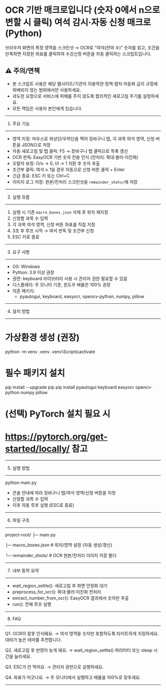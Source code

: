 OCR 기반 매크로입니다 (숫자 0에서 n으로 변할 시 클릭)
여석 감시·자동 신청 매크로 (Python)
=================================

브라우저 화면의 특정 영역을 스크린샷 → OCR로 “여석(잔여 수)” 숫자를 읽고,
조건을 만족하면 지정한 좌표를 클릭하여 수강신청 버튼을 자동 클릭하는 스크립트입니다.

⚠️ 주의/면책
------------
- 본 스크립트 사용은 해당 웹사이트/기관의 이용약관·정책·캡차·자동화 금지 규정에 위배되지 않는 범위에서만 사용하세요.
- 과도한 요청으로 서비스에 피해를 주지 않도록 합리적인 새로고침 주기를 설정하세요.
- 모든 책임은 사용자 본인에게 있습니다.

---------------------------------
1. 주요 기능
---------------------------------
- 영역 지정: 마우스로 좌상단/우하단을 찍어 장바구니 탭, 각 과목 여석 영역, 신청 버튼을 JSON으로 저장
- 자동 새로고침 및 탭 클릭: F5 → 장바구니 탭 클릭으로 목록 갱신
- OCR 판독: EasyOCR 기반 숫자 전용 인식 (전처리: 확대·블러·이진화)
- 오탈자 보정: O/o → 0, I/l → 1 치환 후 숫자 추출
- 조건부 클릭: 여석 ≥ 1일 경우 자동으로 신청 버튼 클릭 + Enter
- 긴급 종료: ESC 키 또는 Ctrl+C
- 이미지 로그 저장: 원본/전처리 스크린샷을 `remainder_shots/`에 저장

---------------------------------
2. 실행 흐름
---------------------------------
1) 실행 시 기존 `macro_boxes.json` 삭제 후 위치 재지정
2) 신청할 과목 수 입력
3) 각 과목 여석 영역, 신청 버튼 좌표를 직접 지정
4) 3초 후 루프 시작 → 여석 판독 및 조건부 신청
5) ESC 키로 종료

---------------------------------
3. 요구 사항
---------------------------------
- OS: Windows
- Python: 3.9 이상 권장
- 권한: keyboard 라이브러리 사용 시 관리자 권한 필요할 수 있음
- 디스플레이: 주 모니터 기준, 윈도우 배율은 100% 권장
- 의존 패키지:
  - pyautogui, keyboard, easyocr, opencv-python, numpy, pillow

---------------------------------
4. 설치 방법
---------------------------------
# 가상환경 생성 (권장)
python -m venv .venv
.venv\Scripts\activate

# 필수 패키지 설치
pip install --upgrade pip
pip install pyautogui keyboard easyocr opencv-python numpy pillow

# (선택) PyTorch 설치 필요 시
# https://pytorch.org/get-started/locally/ 참고

---------------------------------
5. 실행 방법
---------------------------------
python main.py

- 콘솔 안내에 따라 장바구니 탭/여석 영역/신청 버튼을 지정
- 신청할 과목 수 입력
- 이후 자동 루프 실행 (ESC로 종료)

---------------------------------
6. 파일 구조
---------------------------------
project-root/
 ├─ main.py
 
 ├─ macro_boxes.json         # 위치/영역 설정 (자동 생성/갱신)
 
 └─ remainder_shots/         # OCR 원본/전처리 이미지 저장 폴더

---------------------------------
7. 내부 동작 요약
---------------------------------
- wait_region_settle(): 새로고침 후 화면 안정화 대기
- preprocess_for_ocr(): 확대·블러·이진화 전처리
- extract_number_from_ocr(): EasyOCR 결과에서 숫자만 추출
- run(): 전체 루프 실행

---------------------------------
8. FAQ
---------------------------------
Q1. OCR이 잘못 인식돼요.
 → 여석 영역을 숫자만 포함하도록 타이트하게 지정하세요. 대비가 높은 테마를 추천합니다.

Q2. 새로고침 후 반영이 늦게 돼요.
 → wait_region_settle() 파라미터 또는 sleep 시간을 늘리세요.

Q3. ESC가 안 먹어요.
 → 관리자 권한으로 실행하세요.

Q4. 좌표가 어긋나요.
 → 주 모니터에서 실행하고 배율을 100%로 맞추세요.

---------------------------------
